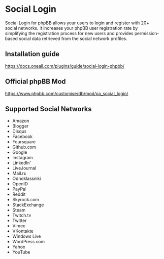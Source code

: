 Social Login
============
Social Login for phpBB allows your users to login and register with 20+ social networks. 
It increases your phpBB user registration rate by simplifying the registration process for 
new users and provides permission-based social data retrieved from the social network profiles.


Installation guide
------------------
https://docs.oneall.com/plugins/guide/social-login-phpbb/


Official phpBB Mod
------------------
https://www.phpbb.com/customise/db/mod/oa_social_login/


Supported Social Networks
-------------------------

* Amazon
* Blogger
* Disqus
* Facebook
* Foursquare
* Github.com
* Google
* Instagram
* LinkedIn'
* LiveJournal
* Mail.ru
* Odnoklassniki
* OpenID
* PayPal
* Reddit
* Skyrock.com		
* StackExchange
* Steam
* Twitch.tv
* Twitter
* Vimeo
* VKontakte
* Windows Live
* WordPress.com
* Yahoo
* YouTube
